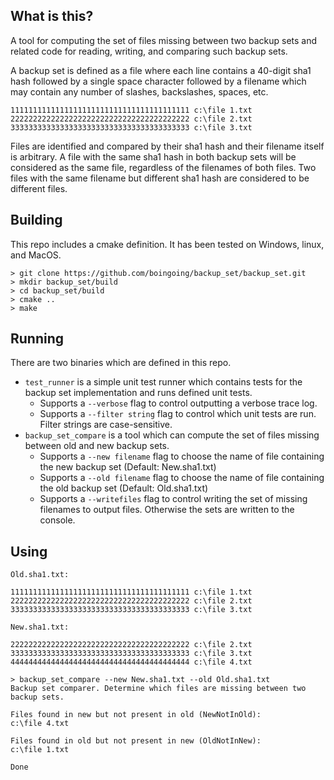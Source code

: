 ## What is this?

A tool for computing the set of files missing between two backup sets and related code for reading, writing, and comparing such backup sets.

A backup set is defined as a file where each line contains a 40-digit sha1 hash followed by a single space character followed by a filename which may contain any number of slashes, backslashes, spaces, etc.

```console
1111111111111111111111111111111111111111 c:\file 1.txt
2222222222222222222222222222222222222222 c:\file 2.txt
3333333333333333333333333333333333333333 c:\file 3.txt
```

Files are identified and compared by their sha1 hash and their filename itself is arbitrary. A file with the same sha1 hash in both backup sets will be considered as the same file, regardless of the filenames of both files. Two files with the same filename but different sha1 hash are considered to be different files.

## Building

This repo includes a cmake definition. It has been tested on Windows, linux, and MacOS.

```console
> git clone https://github.com/boingoing/backup_set/backup_set.git
> mkdir backup_set/build
> cd backup_set/build
> cmake ..
> make
```

## Running

There are two binaries which are defined in this repo.
* `test_runner` is a simple unit test runner which contains tests for the backup set implementation and runs defined unit tests.
  * Supports a `--verbose` flag to control outputting a verbose trace log.
  * Supports a `--filter string` flag to control which unit tests are run. Filter strings are case-sensitive.
* `backup_set_compare` is a tool which can compute the set of files missing between old and new backup sets.
  * Supports a `--new filename` flag to choose the name of file containing the new backup set (Default: New.sha1.txt)
  * Supports a `--old filename` flag to choose the name of file containing the old backup set (Default: Old.sha1.txt)
  * Supports a `--writefiles` flag to control writing the set of missing filenames to output files. Otherwise the sets are written to the console.

## Using

`Old.sha1.txt:`
```console
1111111111111111111111111111111111111111 c:\file 1.txt
2222222222222222222222222222222222222222 c:\file 2.txt
3333333333333333333333333333333333333333 c:\file 3.txt
```
`New.sha1.txt:`
```console
2222222222222222222222222222222222222222 c:\file 2.txt
3333333333333333333333333333333333333333 c:\file 3.txt
4444444444444444444444444444444444444444 c:\file 4.txt
```

```console
> backup_set_compare --new New.sha1.txt --old Old.sha1.txt
Backup set comparer. Determine which files are missing between two backup sets.

Files found in new but not present in old (NewNotInOld):
c:\file 4.txt

Files found in old but not present in new (OldNotInNew):
c:\file 1.txt

Done
```
